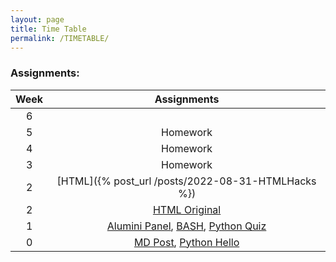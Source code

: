 ```yaml
---
layout: page
title: Time Table
permalink: /TIMETABLE/
---
```


### Assignments:

| Week | Assignments |     
|:----:|   :----:    |   
| 6    |            |
| 5    | Homework  | 
| 4    | Homework  |
| 3    | Homework  |
| 2    | [HTML]({% post_url /posts/2022-08-31-HTMLHacks %})  | 
| 2    | [HTML Original](https://stg-7.github.io/FastPagesSTG/week%202/2022/08/31/HTMLHacks.html)
| 1    | [Alumini Panel](https://stg-7.github.io/FastPagesSTG/week%201/2022/08/29/AluminiPanelNotes.html), [BASH](https://stg-7.github.io/FastPagesSTG/week%201/2022/08/24/Shaurya-bash_tutorial.html), [Python Quiz](https://stg-7.github.io/FastPagesSTG/week%201/2022/08/24/AQuiz.html)  | 
| 0    | [MD Post](https://stg-7.github.io/FastPagesSTG/week%200/2022/08/20/FirstMD.html),  [Python Hello](https://stg-7.github.io/FastPagesSTG/week%200/2022/08/20/FirstJN.html)  | 
